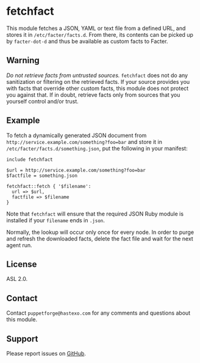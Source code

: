 fetchfact
=========

This module fetches a JSON, YAML or text file from a defined URL,
and stores it in `/etc/facter/facts.d`. From there, its contents
can be picked up by `facter-dot-d` and thus be available
as custom facts to Facter.

Warning
-------

*Do not retrieve facts from untrusted sources.* `fetchfact` does not
do any sanitization or filtering on the retrieved facts. If your
source provides you with facts that override other custom facts,
this module does not protect you against that. If in doubt, retrieve
facts only from sources that you yourself control and/or trust.

Example
-------

To fetch a dynamically generated JSON document from
`http://service.example.com/something?foo=bar` and store it in
`/etc/facter/facts.d/something.json`, put the following
in your manifest:

    include fetchfact
    
    $url = http://service.example.com/something?foo=bar
    $factfile = something.json
    
    fetchfact::fetch { '$filename':
      url => $url,
      factfile => $filename
    }

Note that `fetchfact` will ensure that the required JSON
Ruby module is installed if your `filename` ends in `.json`.

Normally, the lookup will occur only once for every node.
In order to purge and refresh the downloaded facts, delete
the fact file and wait for the next agent run.

License
-------

ASL 2.0.

Contact
-------

Contact `puppetforge@hastexo.com` for any comments and questions about
this module.


Support
-------

Please report issues on [GitHub](https://github.com/fghaas/fetchfact/issues).
